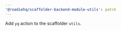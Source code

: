```yaml
---
'@roadiehq/scaffolder-backend-module-utils': patch
---
```


Add `yq` action to the scaffolder `utils`.
